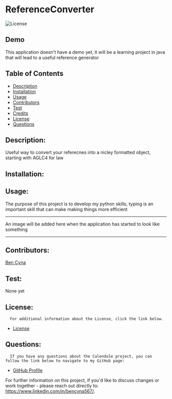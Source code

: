 # ReferenceConverter
![License](https://img.shields.io/badge/License-MIT-blue.svg "License Badge")

## Demo
This application doesn't have a demo yet, it will be a learning project in java that will lead to a useful reference generator

## Table of Contents

- [Description](#description)
- [Installation](#installation)
- [Usage](#usage)
- [Contributors](#contributors)
- [Test](#test)
- [Credits](#credits)
- [License](#license)
- [Questions](#questions)

## Description:
Useful way to convert your referecnes into a nicley formatted object, starting with AGLC4 for law 


## Installation:


## Usage:
The purpose of this project is to develop my python skills, typing is an important skill that can make making things more efficient

***
<!-- ![image of application running in console](./assets/screenshot1.png)  
The image above shows the game in progress with the amazing GUI -->
An image will be added here when the application has started to look like something
***



## Contributors:

[Ben Cyna](https://github.com/bencyna/)

## Test:
None yet



## License:

      For additional information about the License, click the link below.

- [License](https://opensource.org/licenses/MIT)

## Questions:

      If you have any questions about the Calendule project, you can follow the link below to navigate to my GitHub page:

- [GitHub Profile](https://github.com/bencyna)

For further information on this project, if you'd like to discuss changes or work together - please reach out directly to: https://www.linkedin.com/in/bencyna567/.